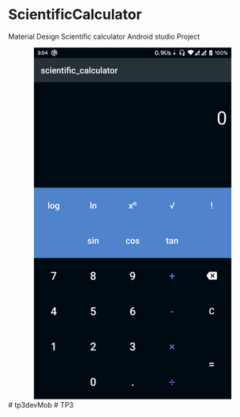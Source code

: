 # ScientificCalculator
 Material Design Scientific calculator Android studio Project
 
<div align="center">
    <img src="/screenshot_1.png" width="400px"</img>
</div>
# tp3devMob
# TP3
